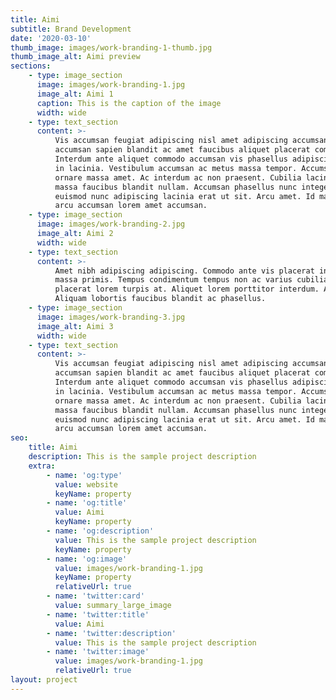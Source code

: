 ```yaml
---
title: Aimi
subtitle: Brand Development
date: '2020-03-10'
thumb_image: images/work-branding-1-thumb.jpg
thumb_image_alt: Aimi preview
sections:
    - type: image_section
      image: images/work-branding-1.jpg
      image_alt: Aimi 1
      caption: This is the caption of the image
      width: wide
    - type: text_section
      content: >-
          Vis accumsan feugiat adipiscing nisl amet adipiscing accumsan blandit
          accumsan sapien blandit ac amet faucibus aliquet placerat commodo.
          Interdum ante aliquet commodo accumsan vis phasellus adipiscing. Ornare a
          in lacinia. Vestibulum accumsan ac metus massa tempor. Accumsan in lacinia
          ornare massa amet. Ac interdum ac non praesent. Cubilia lacinia interdum
          massa faucibus blandit nullam. Accumsan phasellus nunc integer. Accumsan
          euismod nunc adipiscing lacinia erat ut sit. Arcu amet. Id massa aliquet
          arcu accumsan lorem amet accumsan.
    - type: image_section
      image: images/work-branding-2.jpg
      image_alt: Aimi 2
      width: wide
    - type: text_section
      content: >-
          Amet nibh adipiscing adipiscing. Commodo ante vis placerat interdum massa
          massa primis. Tempus condimentum tempus non ac varius cubilia adipiscing
          placerat lorem turpis at. Aliquet lorem porttitor interdum. Amet lacus.
          Aliquam lobortis faucibus blandit ac phasellus.
    - type: image_section
      image: images/work-branding-3.jpg
      image_alt: Aimi 3
      width: wide
    - type: text_section
      content: >-
          Vis accumsan feugiat adipiscing nisl amet adipiscing accumsan blandit
          accumsan sapien blandit ac amet faucibus aliquet placerat commodo.
          Interdum ante aliquet commodo accumsan vis phasellus adipiscing. Ornare a
          in lacinia. Vestibulum accumsan ac metus massa tempor. Accumsan in lacinia
          ornare massa amet. Ac interdum ac non praesent. Cubilia lacinia interdum
          massa faucibus blandit nullam. Accumsan phasellus nunc integer. Accumsan
          euismod nunc adipiscing lacinia erat ut sit. Arcu amet. Id massa aliquet
          arcu accumsan lorem amet accumsan.
seo:
    title: Aimi
    description: This is the sample project description
    extra:
        - name: 'og:type'
          value: website
          keyName: property
        - name: 'og:title'
          value: Aimi
          keyName: property
        - name: 'og:description'
          value: This is the sample project description
          keyName: property
        - name: 'og:image'
          value: images/work-branding-1.jpg
          keyName: property
          relativeUrl: true
        - name: 'twitter:card'
          value: summary_large_image
        - name: 'twitter:title'
          value: Aimi
        - name: 'twitter:description'
          value: This is the sample project description
        - name: 'twitter:image'
          value: images/work-branding-1.jpg
          relativeUrl: true
layout: project
---
```

